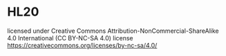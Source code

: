# HL20
licensed under Creative Commons Attribution-NonCommercial-ShareAlike 4.0 International (CC BY-NC-SA 4.0) license https://creativecommons.org/licenses/by-nc-sa/4.0/
